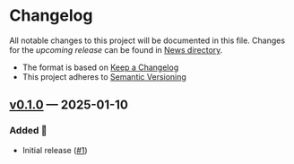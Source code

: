 # Changelog

All notable changes to this project will be documented in this file. Changes for the *upcoming release* can be found in [News directory](https://github.com/makukha/virtualenv-multipython/tree/main/src/news.d).

* The format is based on [Keep a Changelog](https://keepachangelog.com/en/1.0.0/)
* This project adheres to [Semantic Versioning](https://semver.org/spec/v2.0.0.html)

<!-- towncrier release notes start -->

## [v0.1.0](https://github.com/makukha/tox-multipython/releases/tag/v0.1.0) — 2025-01-10

### Added 🌿

- Initial release ([#1](https://github.com/makukha/tox-multipython/issues/1))
